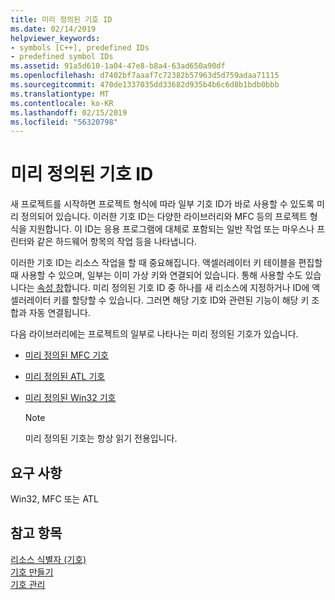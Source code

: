 ```yaml
---
title: 미리 정의된 기호 ID
ms.date: 02/14/2019
helpviewer_keywords:
- symbols [C++], predefined IDs
- predefined symbol IDs
ms.assetid: 91a5d610-1a04-47e8-b8a4-63ad650a90df
ms.openlocfilehash: d7402bf7aaaf7c72382b57963d5d759adaa71115
ms.sourcegitcommit: 470de1337035dd33682d935b4b6c6d8b1bdb0bbb
ms.translationtype: MT
ms.contentlocale: ko-KR
ms.lasthandoff: 02/15/2019
ms.locfileid: "56320798"
---
```

# <a name="predefined-symbol-ids"></a>미리 정의된 기호 ID

새 프로젝트를 시작하면 프로젝트 형식에 따라 일부 기호 ID가 바로 사용할 수 있도록 미리 정의되어 있습니다. 이러한 기호 ID는 다양한 라이브러리와 MFC 등의 프로젝트 형식을 지원합니다. 이 ID는 응용 프로그램에 대체로 포함되는 일반 작업 또는 마우스나 프린터와 같은 하드웨어 항목의 작업 등을 나타냅니다.

이러한 기호 ID는 리소스 작업을 할 때 중요해집니다. 액셀러레이터 키 테이블을 편집할 때 사용할 수 있으며, 일부는 이미 가상 키와 연결되어 있습니다. 통해 사용할 수도 있습니다는 [속성 창](/visualstudio/ide/reference/properties-window)합니다. 미리 정의된 기호 ID 중 하나를 새 리소스에 지정하거나 ID에 액셀러레이터 키를 할당할 수 있습니다. 그러면 해당 기호 ID와 관련된 기능이 해당 키 조합과 자동 연결됩니다.

다음 라이브러리에는 프로젝트의 일부로 나타나는 미리 정의된 기호가 있습니다.

- [미리 정의된 MFC 기호](../windows/mfc-predefined-symbols.md)

- [미리 정의된 ATL 기호](../windows/atl-predefined-symbols.md)

- [미리 정의된 Win32 기호](../windows/win32-predefined-symbols.md)

   > [!NOTE]
   > 미리 정의된 기호는 항상 읽기 전용입니다.

## <a name="requirements"></a>요구 사항

Win32, MFC 또는 ATL

## <a name="see-also"></a>참고 항목

[리소스 식별자 (기호)](../windows/symbols-resource-identifiers.md)<br/>
[기호 만들기](../windows/creating-new-symbols.md)<br/>
[기호 관리](../windows/changing-a-symbol-or-symbol-name-id.md)<br/>